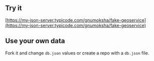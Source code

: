## Try it

[https://my-json-server.typicode.com/gnumoksha/fake-geoservice](https://my-json-server.typicode.com/gnumoksha/fake-geoservice)

## Use your own data

Fork it and change `db.json` values or create a repo with a `db.json` file.
